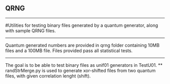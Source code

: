 ## QRNG 
***
#Utilities for testing binary files generated by a quantum generator, along with sample QRNG files. 
***
Quantum generated numbers are provided in qrng folder containing 10MB files and a 100MB file. Files provided pass all statistical tests.
***
The goal is to be able to test binary files as unif01 generators in TestU01.
**
randStrMerge.py is used to generate xor-shifted files from two quantum files, with given correlation lenght (shift).

